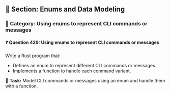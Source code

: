## 📘 Section: Enums and Data Modeling  
### 🔹 Category: Using enums to represent CLI commands or messages  
#### ❓ Question 429: Using enums to represent CLI commands or messages

Write a Rust program that:

- Defines an enum to represent different CLI commands or messages.
- Implements a function to handle each command variant.

🔧 **Task:** Model CLI commands or messages using an enum and handle them with a function.
